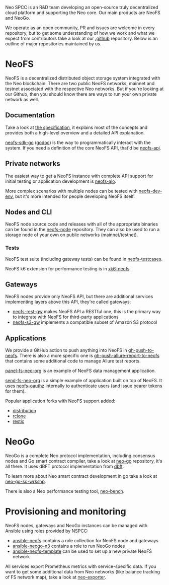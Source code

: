 Neo SPCC is an R&D team developing an open-source truly decentralized cloud
platform and supporting the Neo core. Our main products are NeoFS and NeoGo.

We operate as an open community, PR and issues are welcome in every repository,
but to get some understanding of how we work and what we expect from
contributors take a look at our [.github](https://github.com/nspcc-dev/.github)
repository. Below is an outline of major repositories maintained by us.

# NeoFS

NeoFS is a decentralized distributed object storage system integrated with the
Neo blockchain. There are two public NeoFS networks, mainnet and testnet
associated with the respective Neo networks. But if you're looking at our
Github, then you should know there are ways to run your own private network
as well.

## Documentation

Take a look at [the specification](https://github.com/nspcc-dev/neofs-spec), it
explains most of the concepts and provides both a high-level overview and a
detailed API explanation.

[neofs-sdk-go](https://github.com/nspcc-dev/neofs-sdk-go/) ([godoc](https://pkg.go.dev/github.com/nspcc-dev/neofs-sdk-go))
is the way to programmatically interact with the system. If you need a
definition of the core NeoFS API, that'd be [neofs-api](https://github.com/nspcc-dev/neofs-api).

## Private networks

The easiest way to get a NeoFS instance with complete API support for initial
testing or application development is [neofs-aio](https://github.com/nspcc-dev/neofs-aio).

More complex scenarios with multiple nodes can be tested with [neofs-dev-env](https://github.com/nspcc-dev/neofs-dev-env/),
but it's more intended for people developing NeoFS itself.

## Nodes and CLI

NeoFS node source code and releases with all of the appropriate binaries can be
found in the [neofs-node](https://github.com/nspcc-dev/neofs-node) repository.
They can also be used to run a storage node of your own on public networks
(mainnet/testnet).

### Tests

NeoFS test suite (including gateway tests) can be found in [neofs-testcases](https://github.com/nspcc-dev/neofs-testcases).

NeoFS k6 extension for performance testing is in [xk6-neofs](https://github.com/nspcc-dev/xk6-neofs).

## Gateways

NeoFS nodes provide only NeoFS API, but there are additional services
implementing layers above this API, they're called gateways:
 * [neofs-rest-gw](https://github.com/nspcc-dev/neofs-rest-gw) makes NeoFS API a RESTful one, this is the primary way to integrate with NeoFS for third-party applications
 * [neofs-s3-gw](https://github.com/nspcc-dev/neofs-s3-gw) implements a compatible subset of Amazon S3 protocol

## Applications

We provide a GitHub action to push anything into NeoFS in
[gh-push-to-neofs](https://github.com/nspcc-dev/gh-push-to-neofs). There is
also a more specific one is [gh-push-allure-report-to-neofs](https://github.com/nspcc-dev/gh-push-allure-report-to-neofs)
that contains some additional code to manage Allure test reports.

[panel-fs-neo-org](https://github.com/nspcc-dev/panel-fs-neo-org) is an example
of NeoFS data management application.

[send-fs-neo-org](https://github.com/nspcc-dev/send-fs-neo-org) is a simple
example of application built on top of NeoFS. It uses [neofs-oauthz](https://github.com/nspcc-dev/neofs-oauthz)
internally to authenticate users (and issue bearer tokens for them).

Popular application forks with NeoFS support added:
 * [distribution](https://github.com/nspcc-dev/distribution)
 * [rclone](https://github.com/nspcc-dev/rclone)
 * [restic](https://github.com/nspcc-dev/restic)

# NeoGo

NeoGo is a complete Neo protocol implementation, including consensus nodes
and Go smart contract compiler, take a look at [neo-go](https://github.com/nspcc-dev/neo-go)
repository, it's all there. It uses dBFT protocol implementation from [dbft](https://github.com/nspcc-dev/dbft).

To learn more about Neo smart contract development in go take a look at [neo-go-sc-wrkshp](https://github.com/nspcc-dev/neo-go-sc-wrkshp).

There is also a Neo performance testing tool, [neo-bench](https://github.com/nspcc-dev/neo-bench).

# Provisioning and monitoring

NeoFS nodes, gateways and NeoGo instances can be managed with Ansible using
roles provided by NSPCC:
 * [ansible-neofs](https://github.com/nspcc-dev/ansible-neofs) contains a role collection for NeoFS node and gateways
 * [ansible-neogo-n3](https://github.com/nspcc-dev/ansible-neogo-n3) contains a role to run NeoGo nodes
 * [ansible-neofs-template](https://github.com/nspcc-dev/ansible-neofs-template) can be used to set up a new private NeoFS network

All services export Prometheus metrics with service-specific data. If you want
to get some additional data from Neo networks (like balance tracking of FS
network map), take a look at [neo-exporter](https://github.com/nspcc-dev/neo-exporter).

